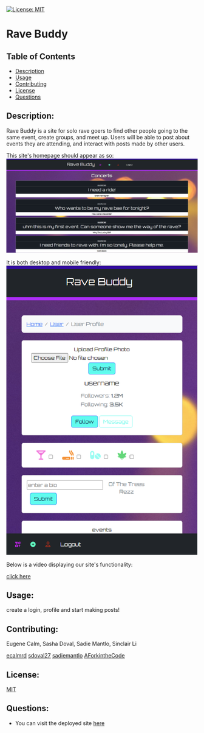 
[![License: MIT](https://img.shields.io/badge/License-MIT-yellow.svg)](https://opensource.org/licenses/MIT)
# Rave Buddy

## Table of Contents
- [Description](#description)
- [Usage](#usage)
- [Contributing](#contributing)
- [License](#license)
- [Questions](#questions)

## Description:
Rave Buddy is a site for solo rave goers to find other people going to the same event, create groups, and meet up. Users will be able to post about events they are attending, and interact with posts made by other users.

This site's homepage should appear as so:
![alt](./client/src/images/home-logged-in.png)

It is both desktop and mobile friendly:
![alt](./client/src/images/profile-mobile.png)

Below is a video displaying our site's functionality:

[click here](https://drive.google.com/file/d/1t2z20KzkIuRJ15lzPzSEO8s-ncbJ81gr/view)

## Usage:
 create a login, profile and start making posts!

## Contributing:
  Eugene Calm, Sasha Doval, Sadie Mantlo, Sinclair Li

  [ecalmrd](https://github.com/ecalmrd)
  [sdoval27](https://github.com/sdoval27)
  [sadiemantlo](https://github.com/sadiemantlo)
  [AForkintheCode](https://github.com/AForkintheCode)

## License:
 [MIT](https://opensource.org/licenses/MIT)

## Questions:
 - You can visit the deployed site [here](https://rave-buddy.herokuapp.com/)
